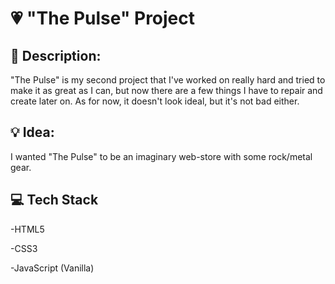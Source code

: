 # 💗 "The Pulse" Project

## 📜 Description:

"The Pulse" is my second project that I've worked on really hard and tried to make it as great as I can, but now there are a few things I have to repair and create later on. As for now, it doesn't look ideal, but it's not bad either.

## 💡 Idea:

I wanted "The Pulse" to be an imaginary web-store with some rock/metal gear.

## 💻 Tech Stack

-HTML5

-CSS3

-JavaScript (Vanilla)
